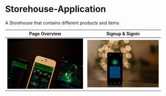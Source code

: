 # Storehouse-Application
A Storehouse that contains different products and items

| Page Overview | Signup & Signin |
|--|--|
| ![Home](assets/images/P2.png) | ![Job Menu](assets/images/P3.png) |
